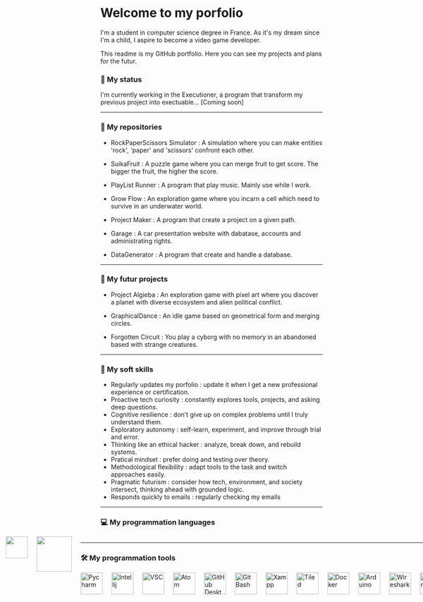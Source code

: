 # Welcome to my porfolio

I'm a student in computer science degree in France.
As it's my dream since I'm a child, I aspire to become a video game developer.

This readme is my GitHub portfolio.
Here you can see my projects and plans for the futur.

<!-- Status: dart, brain, sparkles, hourglass_flowing_sand -->
### :dart: My status
I'm currently working in the Executioner, a program that transform my previous project into exectuable... [Coming soon]

***
### :open_file_folder: My repositories

- RockPaperScissors Simulator : A simulation where you can make entities 'rock', 'paper' and 'scissors' confront each other.

- SuikaFruit : A puzzle game where you can merge fruit to get score. The bigger the fruit, the higher the score.

- PlayList Runner : A program that play music. Mainly use while I work.

- Grow Flow : An exploration game where you incarn a cell which need to survive in an underwater world.

- Project Maker : A program that create a project on a given path.

- Garage : A car presentation website with dabatase, accounts and administrating rights.

- DataGenerator : A program that create and handle a database.

***
### :rocket: My futur projects

- Project Algieba : An exploration game with pixel art where you discover a planet with diverse ecosystem and alien political conflict.

- GraphicalDance : An idle game based on geometrical form and merging circles.

- Forgotten Circuit : You play a cyborg with no memory in an abandoned based with strange creatures.

***
### :handshake: My soft skills

- Regularly updates my porfolio : update it when I get a new professional experience or certification.
- Proactive tech curiosity : constantly explores tools, projects, and asking deep questions.
- Cognitive resilience : don’t give up on complex problems until I truly understand them.
- Exploratory autonomy : self-learn, experiment, and improve through trial and error.
- Thinking like an ethical hacker : analyze, break down, and rebuild systems.
- Pratical mindset : prefer doing and testing over theory.
- Methodological flexibility : adapt tools to the task and switch approaches easily.
- Pragmatic futurism : consider how tech, environment, and society intersect, thinking ahead with grounded logic.
- Responds quickly to emails : regularly checking my emails

***
### :computer: My programmation languages

<div style="display:flex; justify-content:center; gap:20px;">
	<img src="https://upload.wikimedia.org/wikipedia/commons/3/31/Python-logo.png" width="50"/>
	<img src="https://upload.wikimedia.org/wikipedia/commons/thumb/6/61/HTML5_logo_and_wordmark.svg/1024px-HTML5_logo_and_wordmark.svg.png" width="70"/>
	<img src="https://brandslogos.com/wp-content/uploads/images/large/css-logo.png" width="50"/>
	<img src="https://static.vecteezy.com/system/resources/previews/027/127/463/non_2x/javascript-logo-javascript-icon-transparent-free-png.png" width="65"/>
	<img src="https://www.pngkey.com/png/full/360-3603565_php-logo-png-logo-php.png" width="60"/>
	<img src="https://brandslogos.com/wp-content/uploads/images/large/java-logo-1.png" width="50"/>
	<img src="https://upload.wikimedia.org/wikipedia/commons/8/87/Sql_data_base_with_logo.png" width="80"/>
<div/>

***
### :hammer_and_wrench: My programmation tools

<div style="display:flex; justify-content:center; gap:20px;">
	<a href="https://www.jetbrains.com/fr-fr/pycharm/"><img src="https://www.dockhunt.com/_next/image?url=https%3A%2F%2Fdockhunt-images.nyc3.cdn.digitaloceanspaces.com%2F1dc1a1e1-5f9f-4ed8-a8d4-288c7f5cc53c&w=256&q=75" alt="Pycharm" width="50"/></a>
	<a href="https://www.jetbrains.com/fr-fr/idea/"><img src="https://upload.wikimedia.org/wikipedia/commons/thumb/9/9c/IntelliJ_IDEA_Icon.svg/2048px-IntelliJ_IDEA_Icon.svg.png" alt="Intellij" width="50"/></a>
	<a href="https://code.visualstudio.com/"><img src="https://code.visualstudio.com/assets/branding/app-icon.png" alt="VSC" width="50"/></a>
	<a href="https://atom-editor.cc/"><img src="https://cdn.worldvectorlogo.com/logos/atom-4.svg" alt="Atom" width="50"/></a>
	<a href="https://github.com/apps/desktop"><img src="https://upload.wikimedia.org/wikipedia/commons/thumb/a/ae/Github-desktop-logo-symbol.svg/2048px-Github-desktop-logo-symbol.svg.png" alt="GitHub Desktop" width="50"/></a>
	<a href="https://git-scm.com/downloads"><img src="https://img.icons8.com/color/512/git.png" alt="Git Bash" width="50"/></a>
	<a href="https://www.apachefriends.org/fr/index.html"><img src="https://upload.wikimedia.org/wikipedia/commons/d/dc/XAMPP_Logo.png" alt="Xampp" width="50"/></a>
	<a href="https://www.mapeditor.org/download.html"><img src="https://dl.flathub.org/media/org/mapeditor/Tiled.desktop/83a53625d534ba9b15b9d84a84abaa72/icons/128x128/org.mapeditor.Tiled.desktop.png" alt="Tiled" width="50"/></a>
	<a href="https://www.docker.com/"><img src="https://cdn.freebiesupply.com/logos/large/2x/docker-logo-png-transparent.png" alt="Docker" width="50"/></a>
	<a href="https://www.arduino.cc/"><img src="https://upload.wikimedia.org/wikipedia/commons/thumb/7/73/Arduino_IDE_logo.svg/2048px-Arduino_IDE_logo.svg.png" alt="Arduino" width="50"/></a>
	<a href="https://upload.wikimedia.org/wikipedia/commons/c/c6/Wireshark_icon_new.png"><img src="https://upload.wikimedia.org/wikipedia/commons/c/c6/Wireshark_icon_new.png" alt="Wireshark" width="50"/></a>
	<a href="https://xmind.app/fr/"><img src="https://i0.wp.com/outils-visuels.fr/wp-content/uploads/2021/09/b715ab45-f55d-4dfa-ac61-5c1ab0f9ce7b.png.webp?fit=384%2C384&ssl=1" alt="Xmind" width="50"/></a>
	<a href="https://fr.libreoffice.org/download/telecharger-libreoffice/"><img src="https://upload.wikimedia.org/wikipedia/commons/thumb/4/48/LibreOffice_7.5_Main_Icon.svg/2048px-LibreOffice_7.5_Main_Icon.svg.png" alt="LibreOffice" width="50"/></a>
	<a href="https://discord.com/download"><img src="https://logodownload.org/wp-content/uploads/2017/11/discord-logo-1-1.png" alt="Discord" width="50"/></a>
<div/>

***
### :scroll: My certifications

- OpenClassrooms
- PIX
- CodinGame
- Codecademy
- W3School

***
### :earth_africa: My languages

- French - native language
- English - B2
- Japanese - notions

***
### :incoming_envelope: My contact

My site : https://nathanm.btsinfo.nc/

My email : mir.nathan666@gmail.com

My Discord : One Shot #oneshot9475

<!-- Add later
Use GitHub Actions + YAML to make readme dynamic !
https://rahuldkjain.github.io/gh-profile-readme-generator/
Add simple games ?
-->
